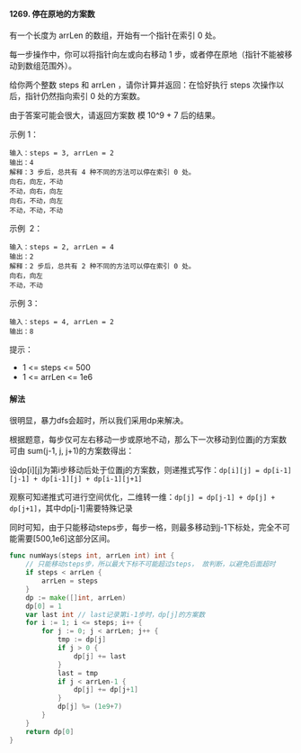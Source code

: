 #### 1269. 停在原地的方案数
有一个长度为 arrLen 的数组，开始有一个指针在索引 0 处。

每一步操作中，你可以将指针向左或向右移动 1 步，或者停在原地（指针不能被移动到数组范围外）。

给你两个整数 steps 和 arrLen ，请你计算并返回：在恰好执行 steps 次操作以后，指针仍然指向索引 0 处的方案数。

由于答案可能会很大，请返回方案数 模 10^9 + 7 后的结果。

示例 1：
```
输入：steps = 3, arrLen = 2
输出：4
解释：3 步后，总共有 4 种不同的方法可以停在索引 0 处。
向右，向左，不动
不动，向右，向左
向右，不动，向左
不动，不动，不动
```
示例  2：
```
输入：steps = 2, arrLen = 4
输出：2
解释：2 步后，总共有 2 种不同的方法可以停在索引 0 处。
向右，向左
不动，不动
```
示例 3：
```
输入：steps = 4, arrLen = 2
输出：8
```

提示：
- 1 <= steps <= 500
- 1 <= arrLen <= 1e6

#### 解法
很明显，暴力dfs会超时，所以我们采用dp来解决。

根据题意，每步仅可左右移动一步或原地不动，那么下一次移动到位置j的方案数可由 sum(j-1, j, j+1)的方案数得出：

设dp[i][j]为第i步移动后处于位置j的方案数，则递推式写作：``dp[i][j] = dp[i-1][j-1] + dp[i-1][j] + dp[i-1][j+1]``

观察可知递推式可进行空间优化，二维转一维：``dp[j] = dp[j-1] + dp[j] + dp[j+1]``，其中dp[j-1]需要特殊记录

同时可知，由于只能移动steps步，每步一格，则最多移动到j-1下标处，完全不可能需要[500,1e6]这部分区间。
```go
func numWays(steps int, arrLen int) int {
    // 只能移动steps步，所以最大下标不可能超过steps， 故判断，以避免后面超时
    if steps < arrLen {
        arrLen = steps
    }
    dp := make([]int, arrLen)
    dp[0] = 1
    var last int // last记录第i-1步时，dp[j]的方案数
    for i := 1; i <= steps; i++ {
        for j := 0; j < arrLen; j++ {
            tmp := dp[j]
            if j > 0 {
                dp[j] += last
            }
            last = tmp
            if j < arrLen-1 {
                dp[j] += dp[j+1]
            }
            dp[j] %= (1e9+7)
        }
    }
    return dp[0] 
}
```